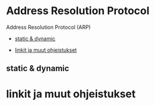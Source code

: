 # Address Resolution Protocol

Address Resolution Protocol (ARP)

* [static & dynamic](#static--dynamic)

- [linkit ja muut ohjeistukset](#linkit-ja-muut-ohjeistukset)

## static & dynamic


# linkit ja muut ohjeistukset


